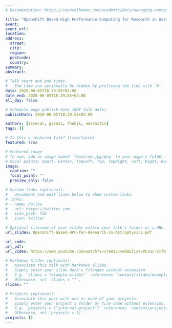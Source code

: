 ```yaml
---
# Documentation: https://sourcethemes.com/academic/docs/managing-content/

title: "Openshift Based High Performance Computing for Research in Astrophysics"
event:
event_url:
location:
address:
  street:
  city:
  region:
  postcode:
  country:
summary:
abstract:

# Talk start and end times.
#   End time can optionally be hidden by prefixing the line with `#`.
date: 2020-06-05T18:29:55+02:00
date_end: 2020-06-05T18:29:55+02:00
all_day: false

# Schedule page publish date (NOT talk date).
publishDate: 2020-06-05T18:29:55+02:00

authors: [zsvecar, gszasz, fhubik, nmoraitis]
tags: []

# Is this a featured talk? (true/false)
featured: true

# Featured image
# To use, add an image named `featured.jpg/png` to your page's folder. 
# Focal points: Smart, Center, TopLeft, Top, TopRight, Left, Right, BottomLeft, Bottom, BottomRight.
image:
  caption: ""
  focal_point: ""
  preview_only: false

# Custom links (optional).
#   Uncomment and edit lines below to show custom links.
# links:
# - name: Follow
#   url: https://twitter.com
#   icon_pack: fab
#   icon: twitter

# Optional filename of your slides within your talk's folder or a URL.
url_slides: OpenShift-based-HPC-for-Research-in-Astrophysics.pdf

url_code:
url_pdf:
url_video: https://www.youtube.com/watch?v=v7aH1SJveO8&list=PLVuc-VIfmlz3zeKbY2uK8_VqksLDZyaql&index=16

# Markdown Slides (optional).
#   Associate this talk with Markdown slides.
#   Simply enter your slide deck's filename without extension.
#   E.g. `slides = "example-slides"` references `content/slides/example-slides.md`.
#   Otherwise, set `slides = ""`.
slides: ""

# Projects (optional).
#   Associate this post with one or more of your projects.
#   Simply enter your project's folder or file name without extension.
#   E.g. `projects = ["internal-project"]` references `content/project/deep-learning/index.md`.
#   Otherwise, set `projects = []`.
projects: []
---
```


